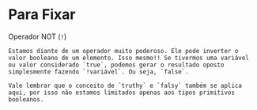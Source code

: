 # Para Fixar

Operador NOT (`!`)

    Estamos diante de um operador muito poderoso. Ele pode inverter o valor booleano de um elemento. Isso mesmo!! Se tivermos uma variável ou valor considerado `true`, podemos gerar o resultado oposto simplesmente fazendo `!variável`. Ou seja, `false`.

    Vale lembrar que o conceito de `truthy` e `falsy` também se aplica aqui, por isso não estamos limitados apenas aos tipos primitivos booleanos.